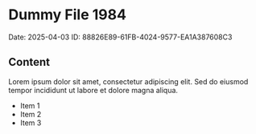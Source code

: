 # Dummy File 1984

Date: 2025-04-03
ID: 88826E89-61FB-4024-9577-EA1A387608C3

## Content

Lorem ipsum dolor sit amet, consectetur adipiscing elit.
Sed do eiusmod tempor incididunt ut labore et dolore magna aliqua.

* Item 1
* Item 2
* Item 3
